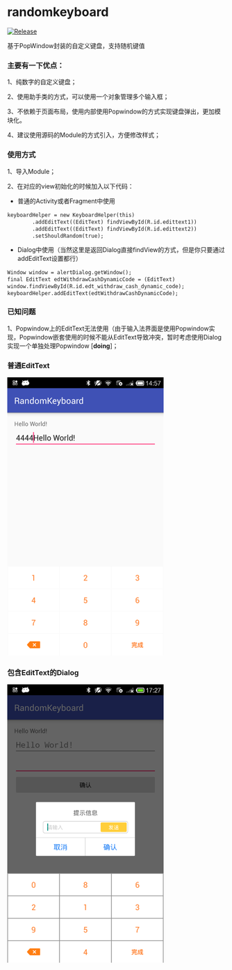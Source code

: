 # randomkeyboard

[![Release](https://jitpack.io/v/shibenli/randomkeyboard.svg)](https://jitpack.io/#shibenli/randomkeyboard)

基于PopWindow封装的自定义键盘，支持随机键值

### 主要有一下优点：

1、纯数字的自定义键盘；

2、使用助手类的方式，可以使用一个对象管理多个输入框；

3、不依赖于页面布局，使用内部使用Popwindow的方式实现键盘弹出，更加模块化。

4、建议使用源码的Module的方式引入，方便修改样式；

### 使用方式

1、导入Module；

2、在对应的view初始化的时候加入以下代码：

-	普通的Activity或者Fragment中使用
```
keyboardHelper = new KeyboardHelper(this)
		.addEditText((EditText) findViewById(R.id.edittext1))
		.addEditText((EditText) findViewById(R.id.edittext2))
		.setShouldRandom(true);
```


-	Dialog中使用（当然这里是返回Dialog直接findView的方式，但是你只要通过addEditText设置都行）
```
Window window = alertDialog.getWindow();
final EditText edtWithdrawCashDynamicCode = (EditText) window.findViewById(R.id.edt_withdraw_cash_dynamic_code);
keyboardHelper.addEditText(edtWithdrawCashDynamicCode);
```

### 已知问题 

1、Popwindow上的EditText无法使用（由于输入法界面是使用Popwindow实现，Popwindow嵌套使用的时候不能从EditText导致冲突，暂时考虑使用Dialog实现一个单独处理Popwindow [**doing**]；

### 普通EditText

<img src="png/1.png" width="360" height = "640"/> 

### 包含EditText的Dialog

<img src="png/2.png" width="360" height = "640"/> 
